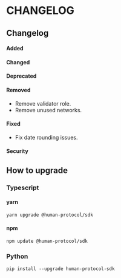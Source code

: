 # CHANGELOG

## Changelog

#### Added

#### Changed

#### Deprecated

#### Removed

* Remove validator role.
* Remove unused networks.

#### Fixed

* Fix date rounding issues.

#### Security

## How to upgrade

### Typescript

#### yarn

```
yarn upgrade @human-protocol/sdk
```

#### npm

```
npm update @human-protocol/sdk
```

### Python

```
pip install --upgrade human-protocol-sdk
```
